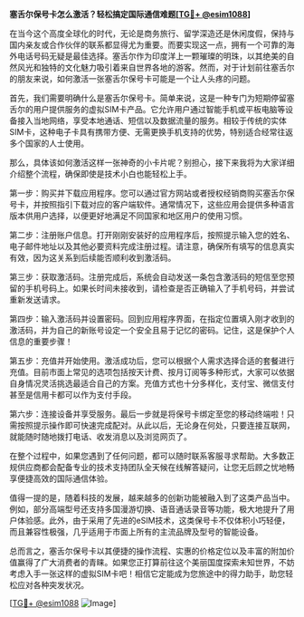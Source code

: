 **塞舌尔保号卡怎么激活？轻松搞定国际通信难题[[TG💪+ @esim1088](https://t.me/s/esim1088)]**

在当今这个高度全球化的时代，无论是商务旅行、留学深造还是休闲度假，保持与国内亲友或合作伙伴的联系都显得尤为重要。而要实现这一点，拥有一个可靠的海外电话号码无疑是最佳选择。塞舌尔作为印度洋上一颗璀璨的明珠，以其绝美的自然风光和独特的文化魅力吸引着来自世界各地的游客。然而，对于计划前往塞舌尔的朋友来说，如何激活一张塞舌尔保号卡可能是一个让人头疼的问题。

首先，我们需要明确什么是塞舌尔保号卡。简单来说，这是一种专门为短期停留塞舌尔的用户提供服务的虚拟SIM卡产品。它允许用户通过智能手机或平板电脑等设备接入当地网络，享受本地通话、短信以及数据流量的服务。相较于传统的实体SIM卡，这种电子卡具有携带方便、无需更换手机支持的优势，特别适合经常往返多个国家的人士使用。

那么，具体该如何激活这样一张神奇的小卡片呢？别担心，接下来我将为大家详细介绍整个流程，确保即使是技术小白也能轻松上手。

第一步：购买并下载应用程序。您可以通过官方网站或者授权经销商购买塞舌尔保号卡，并按照指引下载对应的客户端软件。通常情况下，这些应用会提供多种语言版本供用户选择，以便更好地满足不同国家和地区用户的使用习惯。

第二步：注册账户信息。打开刚刚安装好的应用程序后，按照提示输入您的姓名、电子邮件地址以及其他必要资料完成注册过程。请注意，确保所有填写的信息真实有效，因为这关系到后续能否顺利收到激活码。

第三步：获取激活码。注册完成后，系统会自动发送一条包含激活码的短信至您预留的手机号码上。如果长时间未接收到，请检查是否正确输入了手机号码，并尝试重新发送请求。

第四步：输入激活码并设置密码。回到应用程序界面，在指定位置填入刚才收到的激活码，并为自己的新账号设定一个安全且易于记忆的密码。记住，这是保护个人信息的重要步骤！

第五步：充值并开始使用。激活成功后，您可以根据个人需求选择合适的套餐进行充值。目前市面上常见的选项包括按天计费、按月订阅等多种形式，大家可以依据自身情况灵活挑选最适合自己的方案。充值方式也十分多样化，支付宝、微信支付甚至是信用卡都可以作为支付手段。

第六步：连接设备并享受服务。最后一步就是将保号卡绑定至您的移动终端啦！只需按照提示操作即可快速完成配对。从此以后，无论身在何处，只要连接互联网，就能随时随地拨打电话、收发消息以及浏览网页了。

在整个过程中，如果您遇到了任何问题，都可以随时联系客服寻求帮助。大多数正规供应商都会配备专业的技术支持团队全天候在线解答疑问，让您无后顾之忧地畅享便捷高效的国际通信体验。

值得一提的是，随着科技的发展，越来越多的创新功能被融入到了这类产品当中。例如，部分高端型号还支持多国漫游切换、语音通话录音等功能，极大地提升了用户体验感。此外，由于采用了先进的eSIM技术，这类保号卡不仅体积小巧轻便，而且兼容性极强，几乎适用于市面上所有的主流品牌及型号的智能设备。

总而言之，塞舌尔保号卡以其便捷的操作流程、实惠的价格定位以及丰富的附加价值赢得了广大消费者的青睐。如果您正打算前往这个美丽国度探索未知世界，不妨考虑入手一张这样的虚拟SIM卡吧！相信它定能成为您旅途中的得力助手，助您轻松应对各种突发状况。

[[TG💪+ @esim1088](https://t.me/s/esim1088) ![Image](https://i.postimg.cc/4NQfJmqS/Snipaste-2025-05-13-00-14-12.png)]